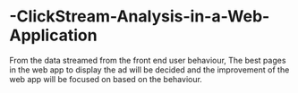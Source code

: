 # -ClickStream-Analysis-in-a-Web-Application
From the data streamed from the front end user behaviour, The best pages in the web app to display the ad will be decided and the improvement of the web app will be focused on based on the  behaviour.
